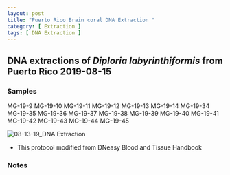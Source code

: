 ```yaml
---
layout: post
title: "Puerto Rico Brain coral DNA Extraction "
category: [ Extraction ]
tags: [ DNA Extraction ]
---
```


## DNA extractions of *Diploria labyrinthiformis* from Puerto Rico  2019-08-15

### Samples

MG-19-9 MG-19-10 MG-19-11 MG-19-12 MG-19-13 MG-19-14 MG-19-34 MG-19-35 MG-19-36 MG-19-37 MG-19-38 MG-19-39 MG-19-40 MG-19-41 MG-19-42 MG-19-43 MG-19-44 MG-19-45

![08-13-19_DNA Extraction](https://raw.githubusercontent.com/matiasgoco/matiasgoco.github.io/master/images/D_lab_DNA_8_15_19_labeled.png)

* This protocol modified from DNeasy Blood and Tissue Handbook

### Notes
